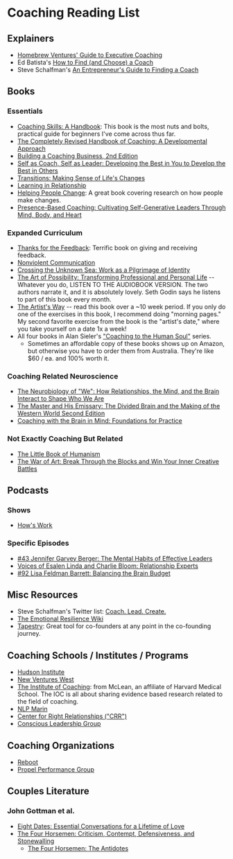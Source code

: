 # Coaching Reading List

## Explainers
- [Homebrew Ventures' Guide to Executive Coaching](https://coda.io/@homebrew/executive-coaching)
- Ed Batista's [How to Find (and Choose) a Coach](https://www.edbatista.com/2013/07/how-to-find-and-choose-a-coach.html)
- Steve Schalfman's [An Entrepreneur's Guide to Finding a Coach](https://www.slideshare.net/schlaf/an-entrepreneurs-guide-to-finding-a-coach)

## Books

### Essentials
- [Coaching Skills: A Handbook](https://www.amazon.com/Coaching-Skills-Handbook-Jenny-Rogers/dp/0335245595): This book is the most nuts and bolts, practical guide for beginners I've come across thus far.
- [The Completely Revised Handbook of Coaching: A Developmental Approach](https://www.amazon.com/Completely-Revised-Handbook-Coaching-Developmental/dp/047090674X)
- [Building a Coaching Business, 2nd Edition](https://www.amazon.com/Building-Coaching-Business-Rogers-author/dp/0335227007)
- [Self as Coach, Self as Leader: Developing the Best in You to Develop the Best in Others](https://www.amazon.com/Self-Coach-Leader-Developing-Develop/dp/1119562554/)
- [Transitions: Making Sense of Life's Changes](https://www.amazon.com/Transitions-Making-Sense-Lifes-Changes-dp-0738285404/dp/0738285404/ref=dp_ob_title_bk)
- [Learning in Relationship](https://www.amazon.com/Learning-Relationship-Foundation-Personal-Professional/dp/1887259015)
- [Helping People Change](https://www.amazon.com/Helping-People-Change-Coaching-Compassion/dp/1633696561): A great book covering research on how people make changes.
- [Presence-Based Coaching: Cultivating Self-Generative Leaders Through Mind, Body, and Heart](https://www.amazon.com/Presence-Based-Coaching-Cultivating-Self-Generative-Leaders/dp/0470325097)
  
### Expanded Curriculum
- [Thanks for the Feedback](https://www.amazon.com/Thanks-Feedback-Science-Receiving-Well/dp/0670014664): Terrific book on giving and receiving feedback.
- [Nonviolent Communication](https://www.amazon.com/Nonviolent-Communication-Language-Life-Changing-Relationships-ebook/dp/B014OISVU4/) 
- [Crossing the Unknown Sea: Work as a Pilgrimage of Identity](https://www.amazon.com/Crossing-Sea-Work-Pilgrimage-Identity/dp/1573229148)
- [The Art of Possibility: Transforming Professional and Personal Life](https://www.amazon.com/Art-Possibility-Transforming-Professional-Personal/dp/0142001104) -- Whatever you do, LISTEN TO THE AUDIOBOOK VERSION. The two authors narrate it, and it is absolutely lovely. Seth Godin says he listens to part of this book every month. 
- [The Artist's Way](https://www.amazon.com/Artists-Way-25th-Anniversary/dp/0143129252) -- read this book over a ~10 week period. If you only do one of the exercises in this book, I recommend doing "morning pages." My second favorite exercise from the book is the "artist's date," where you take yourself on a date 1x a week!
- All four books in Alan Sieler's ["Coaching to the Human Soul"](http://www.newfieldinstitute.com.au/html/books_chsI.html) series.
  - Sometimes an affordable copy of these books shows up on Amazon, but otherwise you have to order them from Australia. They're like $60 / ea. and 100% worth it.

### Coaching Related Neuroscience
- [The Neurobiology of "We": How Relationships, the Mind, and the Brain Interact to Shape Who We Are](https://www.amazon.com/Neurobiology-We-Relationships-Interact-Learning/dp/159179949X)
- [The Master and His Emissary: The Divided Brain and the Making of the Western World Second Edition](https://www.amazon.com/Master-His-Emissary-Divided-Western-dp-0300245920/dp/0300245920/)
- [Coaching with the Brain in Mind: Foundations for Practice](https://www.amazon.com/Coaching-Brain-Mind-Foundations-Practice-ebook-dp-B002MZUQCI/dp/B002MZUQCI)

### Not Exactly Coaching But Related
- [The Little Book of Humanism](https://www.amazon.com/Little-Book-Humanism-Universal-lessons-ebook/dp/B07YNGD4H7)
- [The War of Art: Break Through the Blocks and Win Your Inner Creative Battles](https://www.amazon.com/War-Art-Through-Creative-Battles/dp/1936891026/)

  
## Podcasts

### Shows
- [How's Work](https://gimletmedia.com/shows/hows-work)

### Specific Episodes
- [#43 Jennifer Garvey Berger: The Mental Habits of Effective Leaders](https://podcasts.apple.com/us/podcast/the-knowledge-project-with-shane-parrish/id990149481?i=1000421932549)
- [Voices of Esalen Linda and Charlie Bloom: Relationship Experts](https://overcast.fm/+GFoUq1P3s)
- [#92 Lisa Feldman Barrett: Balancing the Brain Budget](https://fs.blog/knowledge-project/lisa-feldman-barrett/)

## Misc Resources
- Steve Schalfman's Twitter list: [Coach. Lead. Create.](https://twitter.com/i/lists/1281012677175922688)
- [The Emotional Resilience Wiki](https://www.notion.so/Emotional-Resilience-Wiki-6f025a6bb6b7456b8f3b9925440352f6)
- [Tapestry](https://www.tapestry.so/): Great tool for co-founders at any point in the co-founding journey.

## Coaching Schools / Institutes / Programs
- [Hudson Institute](https://hudsoninstitute.com/)
- [New Ventures West](https://www.newventureswest.com/)
- [The Institute of Coaching](https://www.instituteofcoaching.org): from McLean, an affiliate of Harvard Medical School. The IOC is all about sharing evidence based research related to the field of coaching.
- [NLP Marin](https://www.nlpmarin.com)
- [Center for Right Relationships ("CRR")](https://www.crrglobal.com)
- [Conscious Leadership Group](https://conscious.is/services/trainings)

## Coaching Organizations
- [Reboot](https://www.reboot.io/)
- [Propel Performance Group](https://www.propelpg.com)

## Couples Literature

### John Gottman et al.
- [Eight Dates: Essential Conversations for a Lifetime of Love](https://www.amazon.com/Eight-Dates-Essential-Conversations-Lifetime/dp/1523504463/)
- [The Four Horsemen: Criticism, Contempt, Defensiveness, and Stonewalling](https://www.gottman.com/blog/the-four-horsemen-recognizing-criticism-contempt-defensiveness-and-stonewalling/)
  - [The Four Horsemen: The Antidotes](https://www.gottman.com/blog/the-four-horsemen-the-antidotes/)
